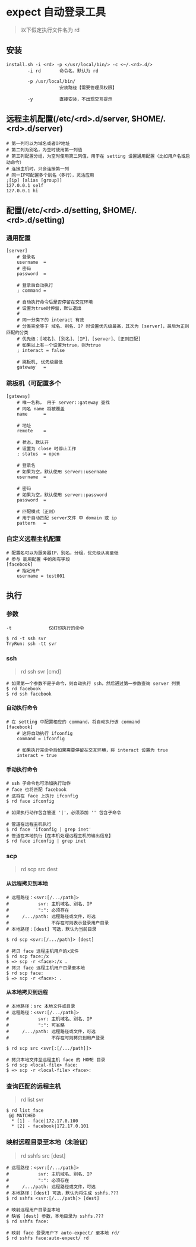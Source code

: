 # expect 自动登录工具

> 以下假定执行文件名为 rd

## 安装

```
install.sh -i <rd> -p </usr/local/bin/> -c <~/.<rd>.d/>
        -i rd       命令名，默认为 rd

        -p /usr/local/bin/
                    安装路径【需要管理员权限】

        -y          直接安装，不出现交互提示
```

## 远程主机配置(/etc/\<rd>.d/server, $HOME/.\<rd>.d/server)

```
# 第一列可以为域名或者IP地址
# 第二列为别名，为空时使用第一列值
# 第三列配置分组，为空时使用第二列值，用于在 setting 设置通用配置（比如用户名或启动命令）
# 连接主机时，只会连接第一列
# 同一IP可配置多个别名（多行），灵活应用
;[ip] [alias [group]]
127.0.0.1 self
127.0.0.1 hi
```

## 配置(/etc/\<rd>.d/setting, $HOME/.\<rd>.d/setting)


### 通用配置

```
[server]
    # 登录名
    username  =
    # 密码
    password  =

    # 登录后自动执行
    ; command =

    # 自动执行命令后是否停留在交互环境
    # 设置为true时停留，默认退出
    #
    # 同一分类下的 interact 有效
    # 分类完全等于 域名、别名、IP 时设置优先级最高，其次为 [server]，最后为正则匹配的分类
    # 优先级：[域名]、[别名]、[IP]、[server]、[正则匹配]
    # 如果以上有一个设置为true，则为true
    ; interact = false

    # 跳板机, 优先级最低
    gateway   =
```

### 跳板机（可配置多个
```
[gateway]
    # 唯一名称， 用于 server::gateway 查找
    # 同名 name 将被覆盖
    name      =

    # 地址
    remote    =

    # 状态，默认开
    # 设置为 close 时停止工作
    ; status  = open

    # 登录名
    # 如果为空，默认使用 server::username
    username  =

    # 密码
    # 如果为空，默认使用 server::password
    password  =

    # 匹配模式（正则）
    # 用于自动匹配 server文件 中 domain 或 ip
    pattern   =

```

### 自定义远程主机配置

```
# 配置名可以为服务器IP，别名，分组，优先级从高至低
# 参与 能用配置 中的所有字段
[facebook]
    # 指定用户
    username = test001
```

## 执行

### 参数

```
-t              仅打印执行的命令

$ rd -t ssh svr
TryRun: ssh -tt svr
```

### ssh

> rd ssh svr [cmd]

```
# 如果第一个参数不是子命令，则自动执行 ssh，然后通过第一参数查询 server 列表
$ rd facebook
$ rd ssh facebook
```

#### 自动执行命令

```
# 在 setting 中配置相应的 command，将自动执行该 command
[facebook]
    # 这将自动执行 ifconfig
    command = ifconfig

    # 如果执行完命令后如果需要停留在交互环境，将 interact 设置为 true
    interact = true
```

#### 手动执行命令

```
# ssh 子命令也可添加执行动作
# face 也将匹配 facebook
# 这将在 face 上执行 ifconfig
$ rd face ifconfig

# 如果执行动作包含管道 '|'，必须添加 '' 包含子命令

# 管道在远程主机执行
$ rd face 'ifconfig | grep inet'
# 管道在本地执行【在本机处理远程主机的输出信息】
$ rd face ifconfig | grep inet
```

### scp

> rd scp src dest

#### 从远程拷贝到本地

```
# 远程路径：<svr:[/.../path]>
#           svr: 主机域名、别名、IP
#           ":": 必须存在
#     /.../path: 远程路径或文件，可选
#                不存在时则表示登录用户目录
# 本地路径：[dest] 可选，默认为当前目录

$ rd scp <svr:[/.../path]> [dest]

# 拷贝 face 远程主机用户的x文件
$ rd scp face:/x
$ => scp -r <face>:/x .
# 拷贝 face 远程主机用户目录至本地
$ rd scp face:
$ => scp -r <face>: .
```

#### 从本地拷贝到远程

```
# 本地路径：src 本地文件或目录
# 远程路径：<svr:[/.../path]>
#           svr: 主机域名、别名、IP
#           ":": 可省略
#     /.../path: 远程路径或文件，可选
#                不存在时则拷贝到用户登录

$ rd scp src <svr[:[/.../path]]>

# 拷贝本地文件至远程主机 face 的 HOME 目录
$ rd scp <local-file> face:
$ => scp -r <local-file> <face>:
```

### 查询匹配的远程主机

> rd list svr

```
$ rd list face
 @@ MATCHED
  * [1] - face|172.17.0.100
  * [2] - facebook|172.17.0.101
```

### 映射远程目录至本地（未验证）

> rd sshfs src [dest]

```
# 远程路径：<svr:[/.../path]>
#           svr: 主机域名、别名、IP
#           ":": 必须存在
#     /.../path: 远程路径或文件，可选
# 本地路径：[dest] 可选，默认为将生成 sshfs.???
$ rd sshfs <svr:[/.../path]> [dest]

# 映射远程用户目录至本地
# 缺省 [dest] 参数，本地目录为 sshfs.???
$ rd sshfs face:

# 映射 face 登录用户下 auto-expect/ 至本地 rd/
$ rd sshfs face:auto-expect/ rd
```
